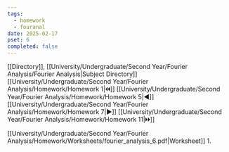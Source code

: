 ```yaml
---
tags:
  - homework
  - fouranal
date: 2025-02-17
pset: 6
completed: false
---
```

[[Directory]], [[University/Undergraduate/Second Year/Fourier Analysis/Fourier Analysis|Subject Directory]]
[[University/Undergraduate/Second Year/Fourier Analysis/Homework/Homework 1|🞀🞀]] [[University/Undergraduate/Second Year/Fourier Analysis/Homework/Homework 5|◀]] [[University/Undergraduate/Second Year/Fourier Analysis/Homework/Homework 7|▶]] [[University/Undergraduate/Second Year/Fourier Analysis/Homework/Homework 11|🞂🞂]]

[[University/Undergraduate/Second Year/Fourier Analysis/Homework/Worksheets/fourier_analysis_6.pdf|Worksheet]]
1. 
